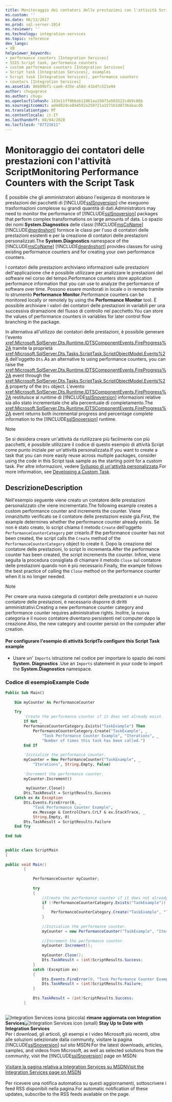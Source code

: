 ```yaml
---
title: Monitoraggio dei contatori delle prestazioni con l'attività Script | Microsoft Docs
ms.custom: ''
ms.date: 06/13/2017
ms.prod: sql-server-2014
ms.reviewer: ''
ms.technology: integration-services
ms.topic: reference
dev_langs:
- VB
helpviewer_keywords:
- performance counters [Integration Services]
- SSIS Script task, performance counters
- custom performance counters [Integration Services]
- Script task [Integration Services], examples
- Script task [Integration Services], performance counters
- counters [Integration Services]
ms.assetid: 86609bf1-cae6-435e-a58d-41bdfc521e94
author: chugugrace
ms.author: chugu
ms.openlocfilehash: 143e11ff966eb11961aa15073a503522c4b9c86b
ms.sourcegitcommit: ad4d92dce894592a259721a1571b1d8736abacdb
ms.translationtype: MT
ms.contentlocale: it-IT
ms.lasthandoff: 08/04/2020
ms.locfileid: "87721611"
---
```

# <a name="monitoring-performance-counters-with-the-script-task"></a><span data-ttu-id="6c02b-102">Monitoraggio dei contatori delle prestazioni con l'attività Script</span><span class="sxs-lookup"><span data-stu-id="6c02b-102">Monitoring Performance Counters with the Script Task</span></span>
  <span data-ttu-id="6c02b-103">È possibile che gli amministratori abbiano l'esigenza di monitorare le prestazioni dei pacchetti di [!INCLUDE[ssISnoversion](../../includes/ssisnoversion-md.md)] che eseguono trasformazioni complesse su grandi quantità di dati.</span><span class="sxs-lookup"><span data-stu-id="6c02b-103">Administrators may need to monitor the performance of [!INCLUDE[ssISnoversion](../../includes/ssisnoversion-md.md)] packages that perform complex transformations on large amounts of data.</span></span> <span data-ttu-id="6c02b-104">Lo spazio dei nomi **System.Diagnostics** delle classi [!INCLUDE[msCoName](../../includes/msconame-md.md)] [!INCLUDE[dnprdnshort](../../includes/dnprdnshort-md.md)] fornisce le classi per l'uso di contatori delle prestazioni esistenti e per la creazione di contatori delle prestazioni personalizzati.</span><span class="sxs-lookup"><span data-stu-id="6c02b-104">The **System.Diagnostics** namespace of the [!INCLUDE[msCoName](../../includes/msconame-md.md)] [!INCLUDE[dnprdnshort](../../includes/dnprdnshort-md.md)] provides classes for using existing performance counters and for creating your own performance counters.</span></span>  
  
 <span data-ttu-id="6c02b-105">I contatori delle prestazioni archiviano informazioni sulle prestazioni dell'applicazione che è possibile utilizzare per analizzare le prestazioni del software nel corso del tempo.</span><span class="sxs-lookup"><span data-stu-id="6c02b-105">Performance counters store application performance information that you can use to analyze the performance of software over time.</span></span> <span data-ttu-id="6c02b-106">Possono essere monitorati in locale o in remoto tramite lo strumento **Performance Monitor**.</span><span class="sxs-lookup"><span data-stu-id="6c02b-106">Performance counters can be monitored locally or remotely by using the **Performance Monitor** tool.</span></span> <span data-ttu-id="6c02b-107">È possibile archiviare i valori dei contatori delle prestazioni in variabili per una successiva diramazione del flusso di controllo nel pacchetto.</span><span class="sxs-lookup"><span data-stu-id="6c02b-107">You can store the values of performance counters in variables for later control flow branching in the package.</span></span>  
  
 <span data-ttu-id="6c02b-108">In alternativa all'utilizzo dei contatori delle prestazioni, è possibile generare l'evento <xref:Microsoft.SqlServer.Dts.Runtime.IDTSComponentEvents.FireProgress%2A> tramite la proprietà <xref:Microsoft.SqlServer.Dts.Tasks.ScriptTask.ScriptObjectModel.Events%2A> dell'oggetto `Dts`.</span><span class="sxs-lookup"><span data-stu-id="6c02b-108">As an alternative to using performance counters, you can raise the <xref:Microsoft.SqlServer.Dts.Runtime.IDTSComponentEvents.FireProgress%2A> event through the <xref:Microsoft.SqlServer.Dts.Tasks.ScriptTask.ScriptObjectModel.Events%2A> property of the `Dts` object.</span></span> <span data-ttu-id="6c02b-109">L'evento <xref:Microsoft.SqlServer.Dts.Runtime.IDTSComponentEvents.FireProgress%2A> restituisce al runtime di [!INCLUDE[ssISnoversion](../../includes/ssisnoversion-md.md)] informazioni relative sia allo stato incrementale che alla percentuale di completamento.</span><span class="sxs-lookup"><span data-stu-id="6c02b-109">The <xref:Microsoft.SqlServer.Dts.Runtime.IDTSComponentEvents.FireProgress%2A> event returns both incremental progress and percentage complete information to the [!INCLUDE[ssISnoversion](../../includes/ssisnoversion-md.md)] runtime.</span></span>  
  
> [!NOTE]  
>  <span data-ttu-id="6c02b-110">Se si desidera creare un'attività da riutilizzare più facilmente con più pacchetti, è possibile utilizzare il codice di questo esempio di attività Script come punto iniziale per un'attività personalizzata.</span><span class="sxs-lookup"><span data-stu-id="6c02b-110">If you want to create a task that you can more easily reuse across multiple packages, consider using the code in this Script task sample as the starting point for a custom task.</span></span> <span data-ttu-id="6c02b-111">Per altre informazioni, vedere [Sviluppo di un'attività personalizzata](../extending-packages-custom-objects/task/developing-a-custom-task.md).</span><span class="sxs-lookup"><span data-stu-id="6c02b-111">For more information, see [Developing a Custom Task](../extending-packages-custom-objects/task/developing-a-custom-task.md).</span></span>  
  
## <a name="description"></a><span data-ttu-id="6c02b-112">Descrizione</span><span class="sxs-lookup"><span data-stu-id="6c02b-112">Description</span></span>  
 <span data-ttu-id="6c02b-113">Nell'esempio seguente viene creato un contatore delle prestazioni personalizzato che viene incrementato.</span><span class="sxs-lookup"><span data-stu-id="6c02b-113">The following example creates a custom performance counter and increments the counter.</span></span> <span data-ttu-id="6c02b-114">Viene innanzitutto verificato se il contatore delle prestazioni esiste già.</span><span class="sxs-lookup"><span data-stu-id="6c02b-114">First, the example determines whether the performance counter already exists.</span></span> <span data-ttu-id="6c02b-115">Se non è stato creato, lo script chiama il metodo `Create` dell'oggetto `PerformanceCounterCategory` per crearlo.</span><span class="sxs-lookup"><span data-stu-id="6c02b-115">If the performance counter has not been created, the script calls the `Create` method of the `PerformanceCounterCategory` object to create it.</span></span> <span data-ttu-id="6c02b-116">Dopo la creazione del contatore delle prestazioni, lo script lo incrementa.</span><span class="sxs-lookup"><span data-stu-id="6c02b-116">After the performance counter has been created, the script increments the counter.</span></span> <span data-ttu-id="6c02b-117">Infine, viene seguita la procedura consigliata di chiamare il metodo `Close` sul contatore delle prestazioni quando non è più necessario.</span><span class="sxs-lookup"><span data-stu-id="6c02b-117">Finally, the example follows the best practice of calling the `Close` method on the performance counter when it is no longer needed.</span></span>  
  
> [!NOTE]  
>  <span data-ttu-id="6c02b-118">Per creare una nuova categoria di contatori delle prestazioni e un nuovo contatore delle prestazioni, è necessario disporre di diritti amministrativi.</span><span class="sxs-lookup"><span data-stu-id="6c02b-118">Creating a new performance counter category and performance counter requires administrative rights.</span></span> <span data-ttu-id="6c02b-119">Inoltre, la nuova categoria e il nuovo contatore diventano persistenti nel computer dopo la creazione.</span><span class="sxs-lookup"><span data-stu-id="6c02b-119">Also, the new category and counter persist on the computer after creation.</span></span>  
  
#### <a name="to-configure-this-script-task-example"></a><span data-ttu-id="6c02b-120">Per configurare l'esempio di attività Script</span><span class="sxs-lookup"><span data-stu-id="6c02b-120">To configure this Script Task example</span></span>  
  
-   <span data-ttu-id="6c02b-121">Usare un' `Imports` istruzione nel codice per importare lo spazio dei nomi **System. Diagnostics** .</span><span class="sxs-lookup"><span data-stu-id="6c02b-121">Use an `Imports` statement in your code to import the **System.Diagnostics** namespace.</span></span>  
  
### <a name="example-code"></a><span data-ttu-id="6c02b-122">Codice di esempio</span><span class="sxs-lookup"><span data-stu-id="6c02b-122">Example Code</span></span>  
  
```vb  
Public Sub Main()  
  
    Dim myCounter As PerformanceCounter  
  
    Try  
        'Create the performance counter if it does not already exist.  
        If Not _  
        PerformanceCounterCategory.Exists("TaskExample") Then  
            PerformanceCounterCategory.Create("TaskExample", _  
                "Task Performance Counter Example", "Iterations", _  
                "Number of times this task has been called.")  
        End If  
  
        'Initialize the performance counter.  
        myCounter = New PerformanceCounter("TaskExample", _  
            "Iterations", String.Empty, False)  
  
        'Increment the performance counter.  
        myCounter.Increment()  
  
         myCounter.Close()  
        Dts.TaskResult = ScriptResults.Success  
    Catch ex As Exception  
        Dts.Events.FireError(0, _  
            "Task Performance Counter Example", _  
            ex.Message & ControlChars.CrLf & ex.StackTrace, _  
            String.Empty, 0)  
        Dts.TaskResult = ScriptResults.Failure  
    End Try  
  
End Sub  
```  
  
```csharp  
  
public class ScriptMain  
{  
  
public void Main()  
        {  
  
            PerformanceCounter myCounter;  
  
            try  
            {  
                //Create the performance counter if it does not already exist.  
                if (!PerformanceCounterCategory.Exists("TaskExample"))  
                {  
                    PerformanceCounterCategory.Create("TaskExample", "Task Performance Counter Example", "Iterations", "Number of times this task has been called.");  
                }  
  
                //Initialize the performance counter.  
                myCounter = new PerformanceCounter("TaskExample", "Iterations", String.Empty, false);  
  
                //Increment the performance counter.  
                myCounter.Increment();  
  
                myCounter.Close();  
                Dts.TaskResult = (int)ScriptResults.Success;  
            }  
            catch (Exception ex)  
            {  
                Dts.Events.FireError(0, "Task Performance Counter Example", ex.Message + "\r" + ex.StackTrace, String.Empty, 0);  
                Dts.TaskResult = (int)ScriptResults.Failure;  
            }  
  
            Dts.TaskResult = (int)ScriptResults.Success;  
        }  
  
```  
  
<span data-ttu-id="6c02b-123">![Integration Services icona (piccola)](../media/dts-16.gif "Icona di Integration Services (piccola)")  **rimane aggiornata con Integration Services**</span><span class="sxs-lookup"><span data-stu-id="6c02b-123">![Integration Services icon (small)](../media/dts-16.gif "Integration Services icon (small)")  **Stay Up to Date with Integration Services**</span></span><br /> <span data-ttu-id="6c02b-124">Per i download, gli articoli, gli esempi e i video Microsoft più recenti, oltre alle soluzioni selezionate dalla community, visitare la pagina [!INCLUDE[ssISnoversion](../../includes/ssisnoversion-md.md)] sul sito MSDN:</span><span class="sxs-lookup"><span data-stu-id="6c02b-124">For the latest downloads, articles, samples, and videos from Microsoft, as well as selected solutions from the community, visit the [!INCLUDE[ssISnoversion](../../includes/ssisnoversion-md.md)] page on MSDN:</span></span><br /><br /> [<span data-ttu-id="6c02b-125">Visitare la pagina relativa a Integration Services su MSDN</span><span class="sxs-lookup"><span data-stu-id="6c02b-125">Visit the Integration Services page on MSDN</span></span>](https://go.microsoft.com/fwlink/?LinkId=136655)<br /><br /> <span data-ttu-id="6c02b-126">Per ricevere una notifica automatica su questi aggiornamenti, sottoscrivere i feed RSS disponibili nella pagina.</span><span class="sxs-lookup"><span data-stu-id="6c02b-126">For automatic notification of these updates, subscribe to the RSS feeds available on the page.</span></span>  
  
  
